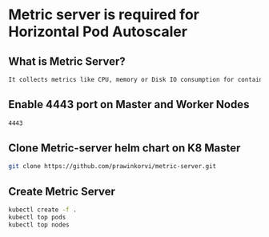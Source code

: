 # Metric server is required for Horizontal Pod Autoscaler

## What is Metric Server?
```sh
It collects metrics like CPU, memory or Disk IO consumption for containers or nodes, from the Summary API, exposed by Kubelet on each node.
```

## Enable 4443 port on Master and Worker Nodes
```sh
4443
```
## Clone Metric-server helm chart on K8 Master
```sh
git clone https://github.com/prawinkorvi/metric-server.git
```

## Create Metric Server
```sh
kubectl create -f .
kubectl top pods
kubectl top nodes
```
